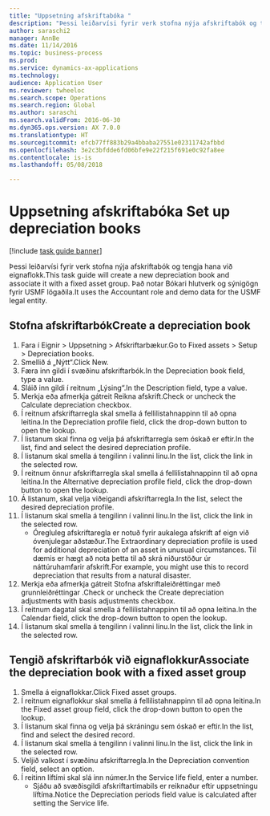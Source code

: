```yaml
--- 
title: "Uppsetning afskriftabóka "
description: "Þessi leiðarvísi fyrir verk stofna nýja afskriftabók og tengja hana við eignaflokk."
author: saraschi2
manager: AnnBe
ms.date: 11/14/2016
ms.topic: business-process
ms.prod: 
ms.service: dynamics-ax-applications
ms.technology: 
audience: Application User
ms.reviewer: twheeloc
ms.search.scope: Operations
ms.search.region: Global
ms.author: saraschi
ms.search.validFrom: 2016-06-30
ms.dyn365.ops.version: AX 7.0.0
ms.translationtype: HT
ms.sourcegitcommit: efcb77ff883b29a4bbaba27551e02311742afbbd
ms.openlocfilehash: 3e2c3bfdde6fd06bfe9e22f215f691e0c92fa8ee
ms.contentlocale: is-is
ms.lasthandoff: 05/08/2018

---
```


# <a name="set-up-depreciation-books"></a><span data-ttu-id="1645e-103">Uppsetning afskriftabóka </span><span class="sxs-lookup"><span data-stu-id="1645e-103">Set up depreciation books</span></span> 

[!include [task guide banner](../../includes/task-guide-banner.md)]

<span data-ttu-id="1645e-104">Þessi leiðarvísi fyrir verk stofna nýja afskriftabók og tengja hana við eignaflokk.</span><span class="sxs-lookup"><span data-stu-id="1645e-104">This task guide will create a new depreciation book and associate it with a fixed asset group.</span></span>  <span data-ttu-id="1645e-105">Það notar Bókari hlutverk og sýnigögn fyrir USMF lögaðila.</span><span class="sxs-lookup"><span data-stu-id="1645e-105">It uses the Accountant role and demo data for the USMF legal entity.</span></span>


## <a name="create-a-depreciation-book"></a><span data-ttu-id="1645e-106">Stofna afskriftarbók</span><span class="sxs-lookup"><span data-stu-id="1645e-106">Create a depreciation book</span></span>
1. <span data-ttu-id="1645e-107">Fara í Eignir > Uppsetning > Afskriftarbækur.</span><span class="sxs-lookup"><span data-stu-id="1645e-107">Go to Fixed assets > Setup > Depreciation books.</span></span>
2. <span data-ttu-id="1645e-108">Smellið á „Nýtt“.</span><span class="sxs-lookup"><span data-stu-id="1645e-108">Click New.</span></span>
3. <span data-ttu-id="1645e-109">Færa inn gildi í svæðinu afskriftarbók.</span><span class="sxs-lookup"><span data-stu-id="1645e-109">In the Depreciation book field, type a value.</span></span>
4. <span data-ttu-id="1645e-110">Sláið inn gildi í reitnum „Lýsing“.</span><span class="sxs-lookup"><span data-stu-id="1645e-110">In the Description field, type a value.</span></span>
5. <span data-ttu-id="1645e-111">Merkja eða afmerkja gátreit Reikna afskrift.</span><span class="sxs-lookup"><span data-stu-id="1645e-111">Check or uncheck the Calculate depreciation checkbox.</span></span>
6. <span data-ttu-id="1645e-112">Í reitnum afskriftarregla skal smella á fellilistahnappinn til að opna leitina.</span><span class="sxs-lookup"><span data-stu-id="1645e-112">In the Depreciation profile field, click the drop-down button to open the lookup.</span></span>
7. <span data-ttu-id="1645e-113">Í listanum skal finna og velja þá afskriftarregla sem óskað er eftir.</span><span class="sxs-lookup"><span data-stu-id="1645e-113">In the list, find and select the desired depreciation profile.</span></span>
8. <span data-ttu-id="1645e-114">Í listanum skal smella á tengilinn í valinni línu.</span><span class="sxs-lookup"><span data-stu-id="1645e-114">In the list, click the link in the selected row.</span></span>
9. <span data-ttu-id="1645e-115">Í reitnum önnur afskriftarregla skal smella á fellilistahnappinn til að opna leitina.</span><span class="sxs-lookup"><span data-stu-id="1645e-115">In the Alternative depreciation profile field, click the drop-down button to open the lookup.</span></span>
10. <span data-ttu-id="1645e-116">Á listanum, skal velja viðeigandi afskriftarregla.</span><span class="sxs-lookup"><span data-stu-id="1645e-116">In the list, select the desired depreciation profile.</span></span>
11. <span data-ttu-id="1645e-117">Í listanum skal smella á tengilinn í valinni línu.</span><span class="sxs-lookup"><span data-stu-id="1645e-117">In the list, click the link in the selected row.</span></span>
    * <span data-ttu-id="1645e-118">Óregluleg afskriftaregla er notuð fyrir aukalega afskrift af eign við óvenjulegar aðstæður.</span><span class="sxs-lookup"><span data-stu-id="1645e-118">The Extraordinary depreciation profile is used for additional depreciation of an asset in unusual circumstances.</span></span> <span data-ttu-id="1645e-119">Til dæmis er hægt að nota þetta til að skrá niðurstöður úr náttúruhamfarir afskrift.</span><span class="sxs-lookup"><span data-stu-id="1645e-119">For example, you might use this to record depreciation that results from a natural disaster.</span></span>  
12. <span data-ttu-id="1645e-120">Merkja eða afmerkja gátreit Stofna afskriftaleiðréttingar með grunnleiðréttingar .</span><span class="sxs-lookup"><span data-stu-id="1645e-120">Check or uncheck the Create depreciation adjustments with basis adjustments checkbox.</span></span>
13. <span data-ttu-id="1645e-121">Í reitnum dagatal skal smella á fellilistahnappinn til að opna leitina.</span><span class="sxs-lookup"><span data-stu-id="1645e-121">In the Calendar field, click the drop-down button to open the lookup.</span></span>
14. <span data-ttu-id="1645e-122">Í listanum skal smella á tengilinn í valinni línu.</span><span class="sxs-lookup"><span data-stu-id="1645e-122">In the list, click the link in the selected row.</span></span>

## <a name="associate-the-depreciation-book-with-a-fixed-asset-group"></a><span data-ttu-id="1645e-123">Tengið afskriftarbók við eignaflokkur</span><span class="sxs-lookup"><span data-stu-id="1645e-123">Associate the depreciation book with a fixed asset group</span></span>
1. <span data-ttu-id="1645e-124">Smella á eignaflokkar.</span><span class="sxs-lookup"><span data-stu-id="1645e-124">Click Fixed asset groups.</span></span>
2. <span data-ttu-id="1645e-125">Í reitnum eignaflokkur skal smella á fellilistahnappinn til að opna leitina.</span><span class="sxs-lookup"><span data-stu-id="1645e-125">In the Fixed asset group field, click the drop-down button to open the lookup.</span></span>
3. <span data-ttu-id="1645e-126">Í listanum skal finna og velja þá skráningu sem óskað er eftir.</span><span class="sxs-lookup"><span data-stu-id="1645e-126">In the list, find and select the desired record.</span></span>
4. <span data-ttu-id="1645e-127">Í listanum skal smella á tengilinn í valinni línu.</span><span class="sxs-lookup"><span data-stu-id="1645e-127">In the list, click the link in the selected row.</span></span>
5. <span data-ttu-id="1645e-128">Veljið valkost í svæðinu afskriftarregla.</span><span class="sxs-lookup"><span data-stu-id="1645e-128">In the Depreciation convention field, select an option.</span></span>
6. <span data-ttu-id="1645e-129">Í reitinn líftími skal slá inn númer.</span><span class="sxs-lookup"><span data-stu-id="1645e-129">In the Service life field, enter a number.</span></span>
    * <span data-ttu-id="1645e-130">Sjáðu að svæðisgildi afskriftartímabils er reiknaður eftir uppsetningu líftíma.</span><span class="sxs-lookup"><span data-stu-id="1645e-130">Notice the Depreciation periods field value is calculated after setting the Service life.</span></span>  


